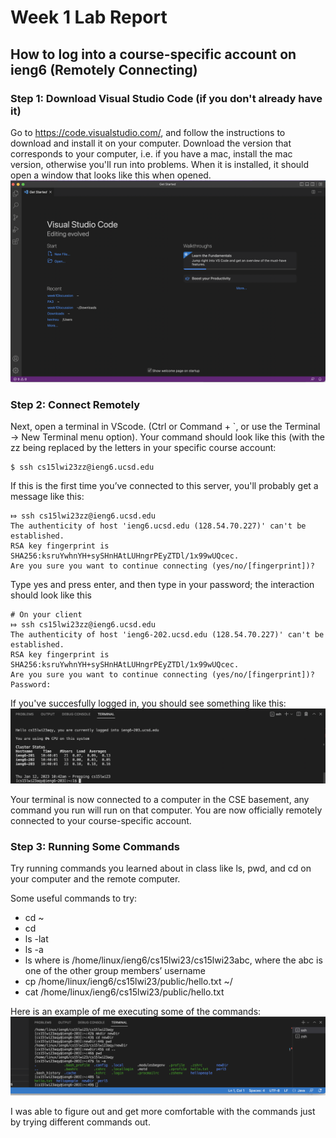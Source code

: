 # Week 1 Lab Report

## How to log into a course-specific account on ieng6 (Remotely Connecting)
### Step 1: Download Visual Studio Code (if you don't already have it)
Go to https://code.visualstudio.com/, and follow the instructions to download and install it on your computer. Download the version that corresponds to your computer, i.e. if you have a mac, install the mac version, otherwise you'll run into problems. When it is installed, it should open a window that looks like this when opened.
![Image](VSCODE.png)

### Step 2: Connect Remotely
Next, open a terminal in VScode. (Ctrl or Command + `, or use the Terminal → New Terminal menu option). 
Your command should look like this (with the zz being replaced by the letters in your specific course account:
```
$ ssh cs15lwi23zz@ieng6.ucsd.edu
```

If this is  the first time you’ve connected to this server, you'll probably get a message like this:
```
⤇ ssh cs15lwi23zz@ieng6.ucsd.edu
The authenticity of host 'ieng6.ucsd.edu (128.54.70.227)' can't be established.
RSA key fingerprint is SHA256:ksruYwhnYH+sySHnHAtLUHngrPEyZTDl/1x99wUQcec.
Are you sure you want to continue connecting (yes/no/[fingerprint])? 
```

Type yes and press enter, and then type in your password; the interaction should look like this

```
# On your client
⤇ ssh cs15lwi23zz@ieng6.ucsd.edu
The authenticity of host 'ieng6-202.ucsd.edu (128.54.70.227)' can't be established.
RSA key fingerprint is SHA256:ksruYwhnYH+sySHnHAtLUHngrPEyZTDl/1x99wUQcec.
Are you sure you want to continue connecting (yes/no/[fingerprint])? 
Password: 
```

If you've succesfully logged in, you should see something like this:
![Image](remoteconnect.png)

Your terminal is now connected to a computer in the CSE basement, any command you run will run on that computer. You are now officially remotely connected to your course-specific account. 

### Step 3: Running Some Commands
Try running commands you learned about in class like ls, pwd, and cd on your computer and the remote computer. 

Some useful commands to try:
* cd ~
* cd
* ls -lat
* ls -a
* ls <directory> where <directory> is /home/linux/ieng6/cs15lwi23/cs15lwi23abc, where the abc is one of the other group members’ username
* cp /home/linux/ieng6/cs15lwi23/public/hello.txt ~/
* cat /home/linux/ieng6/cs15lwi23/public/hello.txt
  
  
Here is an example of me executing some of the commands:
![Image](runningcommands.png)

I was able to figure out and get more comfortable with the commands just by trying different commands out. 




